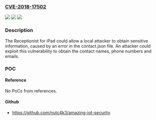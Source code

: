 ### [CVE-2018-17502](https://cve.mitre.org/cgi-bin/cvename.cgi?name=CVE-2018-17502)
![](https://img.shields.io/static/v1?label=Product&message=The%20Receptionist%20for%20iPad&color=blue)
![](https://img.shields.io/static/v1?label=Version&message=4.0.4%20&color=brightgreen)
![](https://img.shields.io/static/v1?label=Vulnerability&message=Obtain%20Information&color=brightgreen)

### Description

The Receptionist for iPad could allow a local attacker to obtain sensitive information, caused by an error in the contact.json file. An attacker could exploit this vulnerability to obtain the contact names, phone numbers and emails.

### POC

#### Reference
No PoCs from references.

#### Github
- https://github.com/nutc4k3/amazing-iot-security

